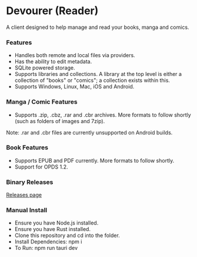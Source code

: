 # Devourer (Reader)

A client designed to help manage and read your books, manga and comics.

### Features

- Handles both remote and local files via providers.
- Has the ability to edit metadata.
- SQLite powered storage.
- Supports libraries and collections. A library at the top level is either a collection of "books" or "comics"; a collection exists within this.
- Supports Windows, Linux, Mac, iOS and Android.

### Manga / Comic Features

- Supports .zip, .cbz, .rar and .cbr archives. More formats to follow shortly (such as folders of images and 7zip).

Note: .rar and .cbr files are currently unsupported on Android builds.

### Book Features

- Supports EPUB and PDF currently. More formats to follow shortly.
- Support for OPDS 1.2.

### Binary Releases

[Releases page](https://github.com/ethereal-squirrel/devourer-reader-client/releases)

### Manual Install

- Ensure you have Node.js installed.
- Ensure you have Rust installed.
- Clone this repository and cd into the folder.
- Install Dependencies: npm i
- To Run: npm run tauri dev